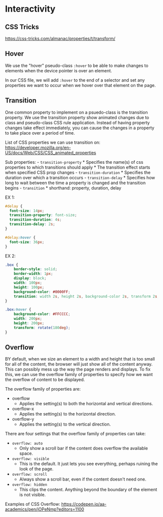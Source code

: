 # Interactivity

## CSS Tricks

https://css-tricks.com/almanac/properties/t/transform/

## Hover

We use the "hover" pseudo-class `:hover` to be able to make changes to elements when the device pointer is over an element.

In our CSS file, we will add `:hover` to the end of a selector and set any properties we want to occur when we hover over that element on the page.






## Transition

One common property to implement on a psuedo-class is the transition property. We use the transition property show animated changes due to class and pseudo-class CSS rule application. Instead of having property changes take effect immediately, you can cause the changes in a property to take place over a period of time.

List of CSS properties we can use transition on:
https://developer.mozilla.org/en-US/docs/Web/CSS/CSS_animated_properties





Sub properties:
    - `transition-property`
       * Specifies the name(s) of css properties to which transitions should apply
       * The transition effect starts when specified CSS prop changes
    - `transition-duration`
       * Specifies the duration over which a transition occurs
    - `transition-delay`
       * Specifies how long to wait between the time a property is changed and the transition begins
    - `transition`
       * shorthand: property, duration, delay




EX 1:

```css
#delay {
  font-size: 14px;
  transition-property: font-size;
  transition-duration: 4s;
  transition-delay: 2s;
}

#delay:hover {
  font-size: 36px;
}
```



EX 2:
```css
.box {
    border-style: solid;
    border-width: 1px;
    display: block;
    width: 100px;
    height: 100px;
    background-color: #0000FF;
    transition: width 2s, height 2s, background-color 2s, transform 2s;
}

.box:hover {
    background-color: #FFCCCC;
    width: 200px;
    height: 200px;
    transform: rotate(180deg);
}

```





## Overflow

BY default, when we size an element to a width and height that is too small for all of the content, the browser will just show all of the content anyway. This can possibly mess up the way the page renders and displays. To fix this, we can use the overflow family of properties to specify how we want the overflow of content to be displayed.

The overflow family of properties are:
* overflow
    - Applies the setting(s) to both the horizontal and vertical directions.
* overflow-x
    - Applies the setting(s) to the horizontal direction.
* overflow-y
    - Applies the setting(s) to the vertical direction.

There are four settings that the overflow family of properties can take:
* `overflow: auto`
    - Only show a scroll bar if the content does overflow the available space.
* `overflow: visible`
    - This is the default. It just lets you see everything, perhaps ruining the look of the page.
* `overflow: scroll`
    - Always show a scroll bar, even if the content doesn't need one.
* `overflow: hidden`
    - This clips the content. Anything beyond the boundary of the element is not visible.

Examples of CSS Overflow:
https://codepen.io/aa-academics/pen/jOPeNmp?editors=1100

